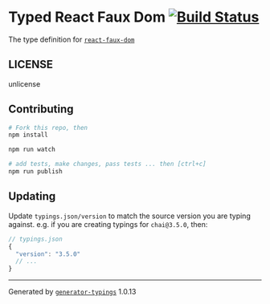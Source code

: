# Typed React Faux Dom  [![Build Status](https://travis-ci.org/it@github.com:meshelton/typings-react-faux-dom.svg?branch=master)](https://travis-ci.org/it@github.com:meshelton/typings-react-faux-dom)


The type definition for [`react-faux-dom`](https://github.com/Olical/react-faux-dom.git)

## LICENSE

unlicense

## Contributing

```sh
# Fork this repo, then
npm install

npm run watch

# add tests, make changes, pass tests ... then [ctrl+c]
npm run publish
```

## Updating

Update `typings.json/version` to match the source version you are typing against.
e.g. if you are creating typings for `chai@3.5.0`, then:

```js
// typings.json
{
  "version": "3.5.0"
  // ...
}
```

----

Generated by [`generator-typings`](https://github.com/typings/generator-typings) 1.0.13

